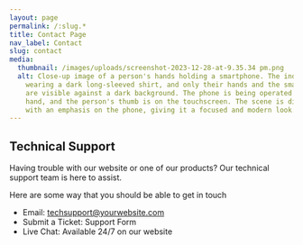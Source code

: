 ```yaml
---
layout: page
permalink: /:slug.*
title: Contact Page
nav_label: Contact
slug: contact
media:
  thumbnail: /images/uploads/screenshot-2023-12-28-at-9.35.34 pm.png
  alt: Close-up image of a person's hands holding a smartphone. The individual is
    wearing a dark long-sleeved shirt, and only their hands and the smartphone
    are visible against a dark background. The phone is being operated with one
    hand, and the person's thumb is on the touchscreen. The scene is dimly lit
    with an emphasis on the phone, giving it a focused and modern look.
---
```

## Technical Support

Having trouble with our website or one of our products? Our technical support team is here to assist.

Here are some way that you should be able to get in touch

* Email: [techsupport@yourwebsite.com](mailto:techsupport@yourwebsite.com)
* Submit a Ticket: Support Form
* Live Chat: Available 24/7 on our website